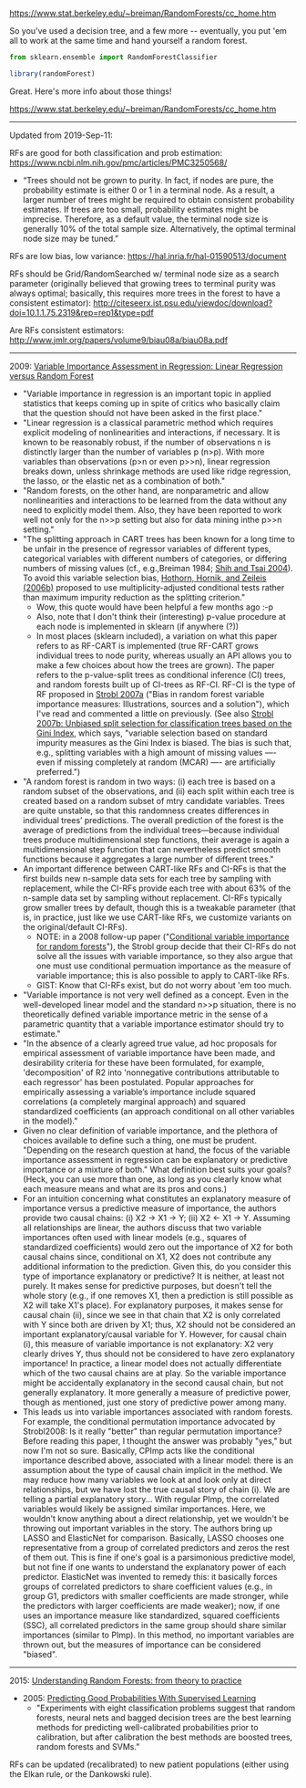 

https://www.stat.berkeley.edu/~breiman/RandomForests/cc_home.htm


So you've used a decision tree, and a few more -- eventually, you put 'em all
to work at the same time and hand yourself a random forest.

```python
from sklearn.ensemble import RandomForestClassifier
```

```r
library(randomForest)
```

Great.  Here's more info about those things!

https://www.stat.berkeley.edu/~breiman/RandomForests/cc_home.htm



----------------------

Updated from 2019-Sep-11:

RFs are good for both classification and prob estimation: https://www.ncbi.nlm.nih.gov/pmc/articles/PMC3250568/
* “Trees should not be grown to purity. In fact, if nodes are pure, the probability estimate is either 0 or 1 in a terminal node.  As a result, a larger number of trees might be required to obtain consistent probability estimates. If trees are too small, probability estimates might be imprecise. Therefore, as a default value, the terminal node size is generally 10% of the total sample size. Alternatively, the optimal terminal node size may be tuned.”

RFs are low bias, low variance:  https://hal.inria.fr/hal-01590513/document

RFs should be Grid/RandomSearched w/ terminal node size as a search parameter (originally believed that growing trees to terminal purity was always optimal; basically, this requires more trees in the forest to have a consistent estimator):  http://citeseerx.ist.psu.edu/viewdoc/download?doi=10.1.1.75.2319&rep=rep1&type=pdf

Are RFs consistent estimators:  http://www.jmlr.org/papers/volume9/biau08a/biau08a.pdf

---------------------------


2009: [Variable Importance Assessment in Regression: Linear Regression versus Random Forest](https://s3.amazonaws.com/academia.edu.documents/30498691/tast_2e2009_2e08199.pdf?response-content-disposition=inline%3B%20filename%3DVariable_importance_assessment_in_regres.pdf&X-Amz-Algorithm=AWS4-HMAC-SHA256&X-Amz-Credential=AKIAIWOWYYGZ2Y53UL3A%2F20190912%2Fus-east-1%2Fs3%2Faws4_request&X-Amz-Date=20190912T183219Z&X-Amz-Expires=3600&X-Amz-SignedHeaders=host&X-Amz-Signature=de287e5f345c31a34b48082fe93eba1cf1e17e804b5120d3b106c0ae76cad6cc)

* "Variable importance in regression is an important topic in applied statistics that keeps coming up in spite of critics who basically claim that the question should not have been asked in the
first place."
* "Linear regression is a classical parametric method which requires explicit modeling of nonlinearities and 
  interactions, if necessary. It is known to be reasonably robust, if the number of observations n is distinctly 
  larger than the number of variables p (n>p). With more variables than observations (p>n or even p>>n), linear regression 
  breaks down, unless shrinkage methods are used like ridge regression, the lasso, or the elastic net as a 
  combination of both."
* "Random forests, on the other hand, are nonparametric and allow nonlinearities and interactions to be learned 
  from the data without any need to explicitly model them. Also, they have been reported to work well not only 
  for the n>>p setting but also for data mining inthe p>>n setting."
* "The splitting approach in CART trees has been known for a long time to be unfair in the presence of regressor 
  variables of different types, categorical variables with different numbers of categories, or differing numbers 
  of missing values  (cf., e.g.,Breiman 1984; 
  [Shih and Tsai 2004](http://citeseerx.ist.psu.edu/viewdoc/download?doi=10.1.1.435.2346&rep=rep1&type=pdf)). To 
  avoid this variable selection bias, 
  [Hothorn, Hornik, and Zeileis (2006b)](https://www.tandfonline.com/doi/abs/10.1198/106186006X133933) proposed 
  to use multiplicity-adjusted conditional tests rather than maximum impurity reduction as the 
  splitting criterion."
  - Wow, this quote would have been helpful a few months ago :-p
  - Also, note that I don't think their (interesting) p-value procedure at each node is implemented
    in sklearn (if anywhere (?))
  - In most places (sklearn included), a variation on what this paper refers to as RF-CART is implemented (true
    RF-CART grows individual trees to node purity, whereas usually an API allows you to make a few choices about
    how the trees are grown).  The paper refers to the p-value-split trees as conditional inference (CI) trees, and
    random forests built up of CI-trees as RF-CI.  RF-CI is the type of RF proposed in 
    [Strobl 2007a](https://bmcbioinformatics.biomedcentral.com/articles/10.1186/1471-2105-8-25) ("Bias in random 
    forest variable importance measures: Illustrations, sources and a solution"), which I've read
    and commented a little on previously. (See also 
    [Strobl 2007b: Unbiased split selection for classification trees based on the Gini 
    Index](https://www.ibe.med.uni-muenchen.de/organisation/mitarbeiter/020_professuren/boulesteix/pdf/gini.pdf), which
    says, "variable selection based on standard impurity measures as the Gini Index is biased. The bias is such 
    that, e.g., splitting variables with a high amount of missing values —- even if missing completely at random 
    (MCAR) —- are artificially preferred.")
* "A random forest is random in two ways: (i) each tree is based on a random subset of the observations, and 
  (ii) each split within each tree is created based on a random subset of mtry candidate variables. Trees are 
  quite unstable, so that this randomness creates differences in individual trees’ predictions. The overall 
  prediction of the forest is the average of predictions from the individual trees—because individual trees 
  produce multidimensional step functions, their average is again a multidimensional step function that can 
  nevertheless predict smooth functions because it aggregates a large number of different trees."
* An important difference between CART-like RFs and CI-RFs is that the first builds new n-sample data sets
  for each tree by sampling with replacement, while the CI-RFs provide each tree with about 63% of the 
  n-sample data set by sampling without replacement.  CI-RFs typically grow smaller trees by default, though
  this is a tweakable parameter (that is, in practice, just like we use CART-like RFs, we customize variants on
  the original/default CI-RFs). 
  - NOTE: in a 2008 follow-up paper 
    ("[Conditional variable importance for random forests](https://bmcbioinformatics.biomedcentral.com/articles/10.1186/1471-2105-9-307)"), 
    the Strobl group decide that their CI-RFs do not solve all the issues
    with variable importance, so they also argue that one must
    use conditional permuation importance as the measure of variable importance; this is also
    possible to apply to CART-like RFs.
  - GIST: Know that CI-RFs exist, but do not worry about 'em too much.
* "Variable importance is not very well defined as a concept. Even in the well-developed linear model and 
  the standard n>>p situation, there is no theoretically defined variable importance metric in the sense 
  of a parametric quantity that a variable importance estimator should try to estimate."
* "In the absence of a clearly agreed true value, ad hoc proposals for empirical assessment of variable 
  importance have been made, and desirability criteria for these have been formulated, for example, 'decomposition' 
  of R2 into 'nonnegative contributions attributable to each regressor' has been postulated. Popular approaches 
  for empirically assessing a variable’s importance include squared correlations (a completely marginal approach) 
  and squared standardized coefficients (an approach conditional on all other variables in the model)."
* Given no clear definition of variable importance, and the plethora of choices available to define such a thing,
  one must be prudent.  "Depending on the research question at hand, the focus of the variable importance
  assessment in regression can be explanatory or predictive importance or a mixture of both."  What definition
  best suits your goals?  (Heck, you can use more than one, as long as you clearly know what each measure
  means and what are its pros and cons.)
* For an intuition concerning what constitutes an explanatory measure of importance versus a predictive 
  measure of importance, the authors provide two causal chains: (i) X2 -> X1 -> Y;  (ii) X2 <- X1 -> Y.  Assuming
  all relationships are linear, the authors discuss that two variable importances often used with linear models
  (e.g., squares of standardized coefficients) would zero out the importance of X2 for both causal chains since,
  conditional on X1, X2 does not contribute any additional information to the prediction.  Given this, do you
  consider this type of importance explanatory or predictive?  It is neither, at least not purely.  It makes
  sense for predictive purposes, but doesn't tell the whole story (e.g., if one removes X1, then a prediction is
  still possible as X2 will take X1's place).  For explanatory purposes, it makes sense for causal chain (ii), since
  we see in that chain that X2 is only correlated with Y since both are driven by X1; thus, X2 should not be considered
  an important explanatory/causal variable for Y.  However, for causal chain (i), this measure of variable importance
  is not explanatory: X2 very clearly drives Y, thus should not be considered to have zero explanatory importance!  In
  practice, a linear model does not actually differentiate which of the two causal chains are at play.  So the variable 
  importance might be accidentally explanatory in the second causal chain, but not generally explanatory.  It more
  generally a measure of predictive power, though as mentioned, just one story of predictive power among many.
* This leads us into variable importances associated with random forests.  For example, the conditional permutation
  importance advocated by Strobl2008: Is it really "better" than regular permutation importance?  Before reading
  this paper, I thought the answer was probably "yes," but now I'm not so sure.  Basically, CPImp acts like
  the conditional importance described above, associated with a linear model:  there is an assumption about the
  type of causal chain implicit in the method.  We may reduce how many variables we look at and look only
  at direct relationships, but we have lost the true causal story of chain (i).  We are telling a partial 
  explanatory story...  With regular PImp, the correlated variables would likely be assigned similar
  importances.  Here, we wouldn't know anything about a direct relationship, yet we wouldn't be throwing out
  important variables in the story.  The authors bring up LASSO and ElasticNet for comparison.  Basically,
  LASSO chooses one representative from a group of correlated predictors and zeros the rest of them out.  This
  is fine if one's goal is a parsimonious predictive model, but not fine if one wants to understand the explanatory
  power of each predictor.  ElasticNet was invented to remedy this: it basically forces groups of correlated
  predictors to share coefficient values (e.g., in group G1, predictors with smaller coefficients are made stronger,
  while the predictors with larger coefficients are made weaker); now, if one uses an importance measure like
  standardized, squared coefficients (SSC), all correlated predictors in the same group should share similar 
  importances (similar to  PImp). In this method, no important variables are thrown out, but the measures of 
  importance can be considered "biased".
  
  
  
-------------------------------------------------------------


2015: [Understanding Random Forests: from theory to practice](https://arxiv.org/pdf/1407.7502.pdf)



* 2005: [Predicting Good Probabilities With Supervised Learning](http://datascienceassn.org/sites/default/files/Predicting%20good%20probabilities%20with%20supervised%20learning.pdf)
  - "Experiments with eight classification problems suggest that random forests, neural nets
    and bagged decision trees are the best learning methods for
    predicting well-calibrated probabilities prior to calibration,
but after calibration the best methods are boosted trees, random forests and SVMs."


RFs can be updated (recalibrated) to new patient populations (either using the Elkan rule, or the Dankowski rule).
